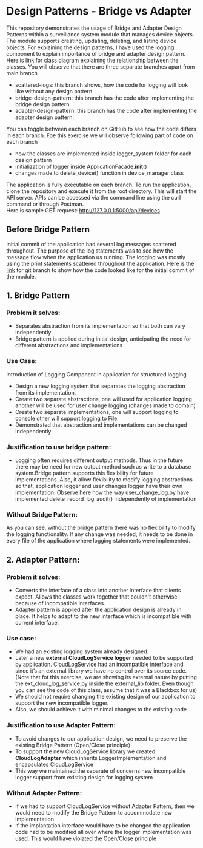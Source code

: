 # Design Patterns - Bridge vs Adapter
This repository demonstrates the usage of Bridge and Adapter Design Patterns within a surveillance system module that manages device objects. The module supports creating, updating, deleting, and listing device objects. For explaining the design patterns, I have used the logging component to explain importance of bridge and adapter design pattern. Here is [link](https://github.com/yvinap/py-design-patterns/blob/main/design-patterns.png) for class diagram explaining the relationship between the classes.
You will observe that there are three separate branches apart from main branch

- scattered-logs: this branch shows, how the code for logging will look like without any design pattern
- bridge-design-pattern: this branch has the code after implementing the bridge design pattern
- adapter-design-pattern: this branch has the code after implementing the adapter design pattern.

You can toggle between each branch on GitHub to see how the code differs in each branch. 
Foe this exercise we will observe following part of code on each branch
- how the classes are implemented inside logger_system folder for each design pattern
- initialization of logger inside ApplicationFacade.__init__() 
- changes made to delete_device() function in device_manager class

The application is fully executable on each branch.  To run the application, clone the repository and execute it from the root directory. This will start the API server. APIs can be accessed via the command line using the curl command or through Postman.  
Here is sample GET request: 
http://127.0.0.1:5000/api/devices

## Before Bridge Pattern
Initial commit of the application had several log messages scattered throughout. The purpose of the log statements was to see how the message flow when the application us running.  The logging was mostly using the print statements scattered throughout the application. 
Here is the [link](https://github.com/yvinap/py-design-patterns/blob/scatterred-logs/src/domain/device_manager.py) for git branch to show how the code looked like for the initial commit of the module. 

## 1. Bridge Pattern

### Problem it solves:
- Separates abstraction from its implementation so that both can vary independently 
- Bridge pattern is applied during initial design, anticipating the need for different abstractions and implementations

### Use Case: 
Introduction of Logging Component in application for structured logging 
- Design a new logging system that separates the logging abstraction from its implementation. 
- Create two separate abstractions, one will used for application logging another will be used for user change logging (changes made to domain) 
- Create two separate implementations, one will support logging to console other will support logging to File.
- Demonstrated that abstraction and implementations can be changed independently

### Justification to use bridge pattern:
- Logging often requires different output methods. Thus in the future there may be need for new output method such as write to a database system.Bridge pattern supports this flexibility for future implementations. Also, it allow flexibility to modify logging abstractions so that, application logger and user changes logger have their own implementation. Observe [here](https://github.com/yvinap/py-design-patterns/blob/bridge-design-pattern/src/logger_system/loggers/user_change_logger.py) how the way  user_change_log.py have implemented delete_record_log_audit() independently of implementation  

### Without Bridge Pattern:
As you can see, without the bridge pattern there was no flexibility to modify the logging functionality. If any change was needed, it needs to be done in every file of the application where logging statements were implemented.

## 2. Adapter Pattern:
### Problem it solves:
- Converts the interface of a class into another interface that clients expect. Allows the classes work together that couldn't otherwise because of incompatible interfaces.
- Adapter pattern is applied after the application design is already in place. It helps to adapt to the new interface which is incompatible with current interface.  

### Use case:
- We had an existing logging system already designed. 
- Later a new **external CloudLogService logger** needed to be supported by application. CloudLogService had an incompatible interface and since it’s an external library we have no control over its source code. (Note that fot this exercise, we are showing its external nature by putting the ext_cloud_log_service.py inside the external_lib folder. Even though you can see the code of this class, assume that it was a Blackbox for us)
- We should not require changing the existing design of our application to support the new incompatible logger. 
- Also, we should achieve it with minimal changes to the existing code

### Justification to use Adapter Pattern:
- To avoid changes to our application design, we need to preserve the existing Bridge Pattern (Open/Close principle)
- To support the new CloudLogService library we created **CloudLogAdapter** which inherits LoggerImplementation and encapsulates CloudLogService 
- This way we maintained the separate of concerns new incompatible logger support from existing design for logging system

### Without Adapter Pattern:
- If we had to support CloudLogService without Adapter Pattern, then we would need to modify the Bridge Pattern to accommodate new implementation
- If the implantation interface would have to be changed the application code had to be modified all over where the logger implementation was used. This would have violated the Open/Close principle

